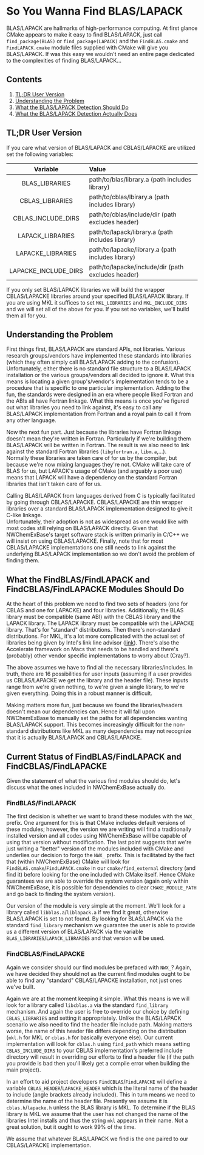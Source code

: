 So You Wanna Find BLAS/LAPACK
=============================

BLAS/LAPACK are hallmarks of high-performance computing.  At first glance CMake
appears to make it easy to find BLAS/LAPACK, just call `find_package(BLAS)` or
`find_package(LAPACK)` and the `FindBLAS.cmake` and `FindLAPACK.cmake` module
files supplied with CMake will give you BLAS/LAPACK.  If was this easy we
wouldn't need an entire page dedicated to the complexities of finding 
BLAS/LAPACK...

Contents
--------

1. [TL;DR User Version](#tl;dr-user-version)
2. [Understanding the Problem](#understanding-the-problem)
3. [What the BLAS/LAPACK Detection Should Do](#what-the-findblas/findlapack-and-findcblas/findlapacke-modules-should-do)
4. [What the BLAS/LAPACK Detection Actually Does](#current-status-of-findblas/findlapack-and-findcblas/findlapacke)

TL;DR User Version
------------------

If you care what version of BLAS/LAPACK and CBLAS/LAPACKE are utilized set the
following variables:

| Variable             | Value                                              |
| :------------------: | :--------------------------------------------------|
| BLAS_LIBRARIES       | path/to/blas/library.a  (path includes library)    |
| CBLAS_LIBRARIES      | path/to/cblas/lbirary.a (path includes library)    |
| CBLAS_INCLUDE_DIRS   | path/to/cblas/include/dir (path excludes header)   |
| LAPACK_LIBRARIES     | path/to/lapack/library.a (path includes library)   |
| LAPACKE_LIBRARIES    | path/to/lapacke/library.a (path includes library)  |
| LAPACKE_INCLUDE_DIRS | path/to/lapacke/include/dir (path excludes header) |

If you only set BLAS/LAPACK libraries we will build the wrapper CBLAS/LAPACKE
libraries around your specified BLAS/LAPACK library.  If you are using MKL it 
suffices to set `MKL_LIBRARIES` and `MKL_INCLUDE_DIRS` and we will set all of 
the above for you.  If you set no variables, we'll build them all for you.

Understanding the Problem
-------------------------

First things first, BLAS/LAPACK are standard APIs, not libraries.  Various 
research groups/vendors have implemented these standards into libraries 
(which they often simply call BLAS/LAPACK adding to the confusion).  
Unfortunately, either there is no standard file structure to a BLAS/LAPACK 
installation or the various groups/vendors all decided to ignore it.  What this
means is locating a given group's/vendor's implementation tends to be a 
procedure that is specific to one particular implementation.  Adding to the fun, 
the standards were designed in an era where people liked Fortran and the ABIs 
all have Fortran linkage.  What this means is once you've figured out what 
libraries you need to link against, it's easy to call any BLAS/LAPACK 
implementation from Fortran and a royal pain to call it from any other language.

Now the next fun part.  Just because the libraries have Fortran linkage doesn't
mean they're written in Fortran.  Particularly if we're building them 
BLAS/LAPACK will be written in Fortran.  The result is we also need to 
link against the standard Fortran libraries (`libgfortran.a`, `libm.a`,...).  
Normally these libraries are taken care of for us by the compiler, but 
because we're now mixing languages they're not.  CMake will take care of BLAS
for us, but LAPACK's usage of CMake (and arguably a poor use) means that 
LAPACK will have a dependency on the standard Fortran libraries that isn't taken
care of for us.

Calling BLAS/LAPACK from languages derived from C is typically facilitated by
going through CBLAS/LAPACKE.  CBLAS/LAPACKE are thin wrapper libraries over a 
standard BLAS/LAPACK implementation designed to give it C-like linkage.  
Unfortunately, their adoption is not as widespread as one would like with most
codes still relying on BLAS/LAPACK directly.  Given that NWChemExBase's target
software stack is written primarily in C/C++ we will insist on using 
CBLAS/LAPACKE.  Finally, note that for most CBLAS/LAPACKE implementations one 
still needs to link against the underlying BLAS/LAPACK implementation so we 
don't avoid the problem of finding them.

What the FindBLAS/FindLAPACK and FindCBLAS/FindLAPACKE Modules Should Do
------------------------------------------------------------------------

At the heart of this problem we need to find two sets of headers (one for 
CBLAS and one for LAPACKE) and four libraries.  Additionally, the BLAS library
must be compatible (same ABI) with the CBLAS library and the LAPACK library. The
LAPACK library must be compatible with the LAPACKE library.  That's for 
"standard" distributions.  Then there's non-standard distributions.  For MKL, 
it's a lot more complicated with the actual set of libraries being given by 
Intel's link line advisor 
([link](https://software.intel.com/en-us/articles/intel-mkl-link-line-advisor)).
There's also the Accelerate framework on Macs that needs to be handled and 
there's (probably) other vendor specific implementations to worry about (Cray?).

The above assumes we have to find all the necessary libraries/includes.  In 
truth, there are 16 possibilities for user inputs (assuming if a user provides 
us CBLAS/LAPACKE we get the library and the header file).  These inputs range
from we're given nothing, to we're given a single library, to we're given 
everything.  Doing this in a robust manner is difficult.

Making matters more fun, just because we found the libraries/headers doesn't
mean our dependencies can.  Hence it will fall upon NWChemExBase to manually set
the paths for all dependencies wanting BLAS/LAPACK support.  This becomes 
increasingly difficult for the non-standard distributions like MKL as many 
dependencies may not recognize that it is actually BLAS/LAPACK and 
CBLAS/LAPACKE.

Current Status of FindBLAS/FindLAPACK and FindCBLAS/FindLAPACKE
---------------------------------------------------------------

Given the statement of what the various find modules should do, let's discuss
what the ones included in NWChemExBase actually do.  

### FindBLAS/FindLAPACK

The first decision is whether we want to brand these modules with the `NWX_` 
prefix.  One argument for this is that CMake includes default versions of these
modules; however, the version we are writing will find a traditionally installed
version and all codes using NWChemExBase will be capable of using that version 
without modification.  The last point suggests that we're just writing a 
"better" version of the modules included with CMake and underlies our decision 
to forgo the `NWX_` prefix.  This is facilitated by the fact that (within 
NWChemExBase) CMake will look for `FindBLAS.cmake`/`FindLAPACK.cmake` in our 
`cmake/find_external` directory (and find it) before looking for the one 
included with CMake itself. Hence CMake guarantees we are able to override the 
system version (again only within NWChemExBase, it is possible for dependencies 
to clear `CMAKE_MODULE_PATH` and go back to finding the system version).  

Our version of the module is very simple at the moment.  We'll look for a 
library called `libblas.a`/`liblapack.a` if we find it great, otherwise 
BLAS/LAPACK is set to not found.  By looking for BLAS/LAPACK via the standard 
`find_library` mechanism we guarantee the user is able to provide us a different
version of BLAS/LAPACK via the variable `BLAS_LIBRARIES`/`LAPACK_LIBRARIES` and 
that version will be used.


### FindCBLAS/FindLAPACKE

Again we consider should our find modules be prefaced with `NWX_`?  Again, we
have decided they should not as the current find modules ought to be able to
find any "standard" CBLAS/LAPACKE installation, not just ones we've built.

Again we are at the moment keeping it simple.  What this means is we will look
for a library called `libcblas.a` via the standard `find_library` mechanism. 
And again the user is free to override our choice by defining 
`CBLAS_LIBRARIES` and setting it appropriately.  Unlike the BLAS/LAPACK 
scenario we also need to find the header file include path.  Making matters 
worse, the name of this header file differs depending on the distribution 
(`mkl.h` for MKL or `cblas.h` for basically everyone else).  Our current 
implementation will look for `cblas.h` using `find_path` which means setting 
`CBLAS_INCLUDE_DIRS` to your CBLAS implementation's preferred include directory
will result in overriding our efforts to find a header file (if the path you 
provide is bad then you'll likely get a compile error when building the main 
project).  

In an effort to aid project developers `FindCBLAS`/`FindLAPACKE` will
define a variable `CBLAS_HEADER`/`LAPACKE_HEADER` which is the literal name of
the header to include (angle brackets already included).  This in turn means we
need to determine the name of the header file.  Presently we assume it is 
`cblas.h`/`lapacke.h` unless the BLAS library is MKL.  To determine if the BLAS
library is MKL we assume that the user has not changed the name of the 
libraries Intel installs and thus the string `mkl` appears in their name.  Not a
great solution, but it ought to work 99% of the time.

We assume that whatever BLAS/LAPACK we find is the one paired to our 
CBLAS/LAPACKE implementation. 
